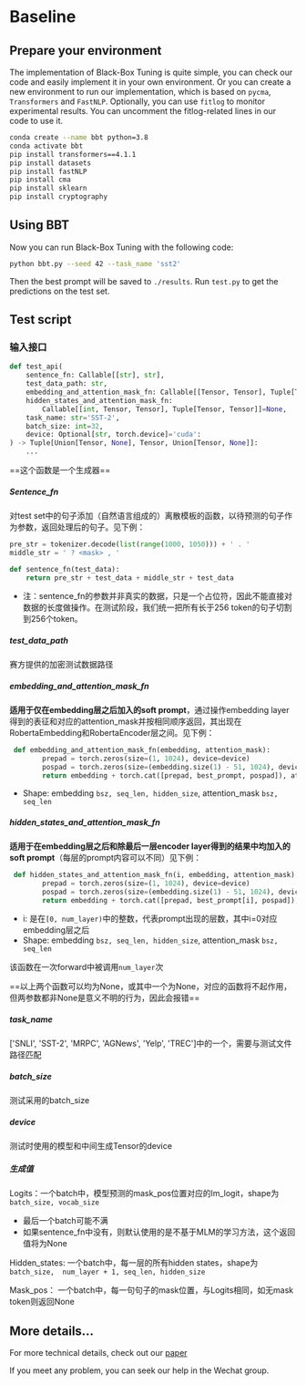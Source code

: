 # Baseline

## Prepare your environment

The implementation of Black-Box Tuning is quite simple, you can check our code and easily implement it in your own environment. Or you can create a new environment to run our implementation, which is based on `pycma`, `Transformers` and `FastNLP`. Optionally, you can use `fitlog` to monitor experimental results. You can uncomment the fitlog-related lines in our code to use it.

```bash
conda create --name bbt python=3.8
conda activate bbt
pip install transformers==4.1.1
pip install datasets
pip install fastNLP
pip install cma
pip install sklearn
pip install cryptography
```

## Using BBT

Now you can run Black-Box Tuning with the following code:

```bash
python bbt.py --seed 42 --task_name 'sst2'
```

Then the best prompt will be saved to `./results`.
Run `test.py` to get the predictions on the test set.

## Test script

### 输入接口

```python
def test_api(
    sentence_fn: Callable[[str], str], 
    test_data_path: str,
    embedding_and_attention_mask_fn: Callable[[Tensor, Tensor], Tuple[Tensor, Tensor]]=None, 
    hidden_states_and_attention_mask_fn:
    	Callable[[int, Tensor, Tensor], Tuple[Tensor, Tensor]]=None,
    task_name: str='SST-2', 
    batch_size: int=32, 
    device: Optional[str, torch.device]='cuda': 
) -> Tuple[Union[Tensor, None], Tensor, Union[Tensor, None]]:
    ...
```

==这个函数是一个生成器==



##### Sentence_fn

对test set中的句子添加（自然语言组成的）离散模板的函数，以待预测的句子作为参数，返回处理后的句子。见下例：

```python
pre_str = tokenizer.decode(list(range(1000, 1050))) + ' . '
middle_str = ' ? <mask> , '

def sentence_fn(test_data):
    return pre_str + test_data + middle_str + test_data
```

-   注：sentence_fn的参数并非真实的数据，只是一个占位符，因此不能直接对数据的长度做操作。在测试阶段，我们统一把所有长于256 token的句子切割到256个token。



##### test_data_path

赛方提供的加密测试数据路径



##### embedding_and_attention_mask_fn

**适用于仅在embedding层之后加入的soft prompt**，通过操作embedding layer得到的表征和对应的attention_mask并按相同顺序返回，其出现在RobertaEmbedding和RobertaEncoder层之间。见下例：

```python
 def embedding_and_attention_mask_fn(embedding, attention_mask):
        prepad = torch.zeros(size=(1, 1024), device=device)
        pospad = torch.zeros(size=(embedding.size(1) - 51, 1024), device=device)
        return embedding + torch.cat([prepad, best_prompt, pospad]), attention_mask
```

-   Shape: embedding `bsz, seq_len, hidden_size`, attention_mask `bsz, seq_len`



##### hidden_states_and_attention_mask_fn

**适用于在embedding层之后和除最后一层encoder layer得到的结果中均加入的soft prompt**（每层的prompt内容可以不同）见下例：

```python
 def hidden_states_and_attention_mask_fn(i, embedding, attention_mask):
        prepad = torch.zeros(size=(1, 1024), device=device)
        pospad = torch.zeros(size=(embedding.size(1) - 51, 1024), device=device)
        return embedding + torch.cat([prepad, best_prompt[i], pospad]), attention_mask
```

-   i: 是在`[0, num_layer)`中的整数，代表prompt出现的层数，其中i=0对应embedding层之后
-   Shape: embedding `bsz, seq_len, hidden_size`, attention_mask `bsz, seq_len`

该函数在一次forward中被调用`num_layer`次



==以上两个函数可以均为None，或其中一个为None，对应的函数将不起作用，但两参数都非None是意义不明的行为，因此会报错==



##### task_name

['SNLI', 'SST-2', 'MRPC', 'AGNews', 'Yelp', 'TREC']中的一个，需要与测试文件路径匹配



##### batch_size

测试采用的batch_size



##### device

测试时使用的模型和中间生成Tensor的device



##### 生成值

Logits：一个batch中，模型预测的mask_pos位置对应的lm_logit，shape为`batch_size, vocab_size`

-   最后一个batch可能不满
-   如果sentence_fn中没有<mask>，则默认使用的是不基于MLM的学习方法，这个返回值将为None

Hidden_states: 一个batch中，每一层的所有hidden states，shape为`batch_size,  num_layer + 1, seq_len, hidden_size`

Mask_pos： 一个batch中，每一句句子的mask位置，与Logits相同，如无mask token则返回None



## More details...
For more technical details, check out our [paper](https://arxiv.org/abs/2201.03514)

If you meet any problem, you can seek our help in the Wechat group.
